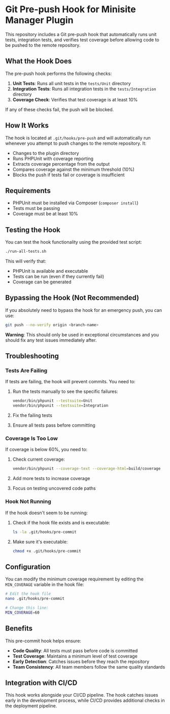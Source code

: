 # Git Pre-push Hook for Minisite Manager Plugin

This repository includes a Git pre-push hook that automatically runs unit tests, integration tests, and verifies test coverage before allowing code to be pushed to the remote repository.

## What the Hook Does

The pre-push hook performs the following checks:

1. **Unit Tests**: Runs all unit tests in the `tests/Unit` directory
2. **Integration Tests**: Runs all integration tests in the `tests/Integration` directory  
3. **Coverage Check**: Verifies that test coverage is at least 10%

If any of these checks fail, the push will be blocked.

## How It Works

The hook is located at `.git/hooks/pre-push` and will automatically run whenever you attempt to push changes to the remote repository. It:

- Changes to the plugin directory
- Runs PHPUnit with coverage reporting
- Extracts coverage percentage from the output
- Compares coverage against the minimum threshold (10%)
- Blocks the push if tests fail or coverage is insufficient

## Requirements

- PHPUnit must be installed via Composer (`composer install`)
- Tests must be passing
- Coverage must be at least 10%

## Testing the Hook

You can test the hook functionality using the provided test script:

```bash
./run-all-tests.sh
```

This will verify that:
- PHPUnit is available and executable
- Tests can be run (even if they currently fail)
- Coverage can be generated

## Bypassing the Hook (Not Recommended)

If you absolutely need to bypass the hook for an emergency push, you can use:

```bash
git push --no-verify origin <branch-name>
```

**Warning**: This should only be used in exceptional circumstances and you should fix any test issues immediately after.

## Troubleshooting

### Tests Are Failing

If tests are failing, the hook will prevent commits. You need to:

1. Run the tests manually to see the specific failures:
   ```bash
   vendor/bin/phpunit --testsuite=Unit
   vendor/bin/phpunit --testsuite=Integration
   ```

2. Fix the failing tests
3. Ensure all tests pass before committing

### Coverage Is Too Low

If coverage is below 60%, you need to:

1. Check current coverage:
   ```bash
   vendor/bin/phpunit --coverage-text --coverage-html=build/coverage
   ```

2. Add more tests to increase coverage
3. Focus on testing uncovered code paths

### Hook Not Running

If the hook doesn't seem to be running:

1. Check if the hook file exists and is executable:
   ```bash
   ls -la .git/hooks/pre-commit
   ```

2. Make sure it's executable:
   ```bash
   chmod +x .git/hooks/pre-commit
   ```

## Configuration

You can modify the minimum coverage requirement by editing the `MIN_COVERAGE` variable in the hook file:

```bash
# Edit the hook file
nano .git/hooks/pre-commit

# Change this line:
MIN_COVERAGE=60
```

## Benefits

This pre-commit hook helps ensure:

- **Code Quality**: All tests must pass before code is committed
- **Test Coverage**: Maintains a minimum level of test coverage
- **Early Detection**: Catches issues before they reach the repository
- **Team Consistency**: All team members follow the same quality standards

## Integration with CI/CD

This hook works alongside your CI/CD pipeline. The hook catches issues early in the development process, while CI/CD provides additional checks in the deployment pipeline.
